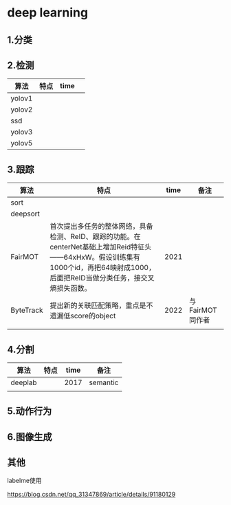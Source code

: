 # deep learning

## 1.分类

## 2.检测

| 算法     | 特点  | time |     |
| ------ | --- | ---- | --- |
| yolov1 |     |      |     |
| yolov2 |     |      |     |
| ssd    |     |      |     |
| yolov3 |     |      |     |
| yolov5 |     |      |     |

## 3.跟踪

| 算法        | 特点                                                                                                            | time | 备注          |
| --------- | ------------------------------------------------------------------------------------------------------------- | ---- | ----------- |
| sort      |                                                                                                               |      |             |
| deepsort  |                                                                                                               |      |             |
| FairMOT   | 首次提出多任务的整体网络，具备检测、ReID、跟踪的功能。在centerNet基础上增加Reid特征头——64xHxW。假设训练集有1000个id，再把64映射成1000，后面把ReID当做分类任务，接交叉熵损失函数。 | 2021 |             |
| ByteTrack | 提出新的关联匹配策略，重点是不遗漏低score的object                                                                                | 2022 | 与FairMOT同作者 |
|           |                                                                                                               |      |             |

## 4.分割

| 算法      | 特点  | time | 备注       |
| ------- | --- | ---- | -------- |
| deeplab |     | 2017 | semantic |
|         |     |      |          |



## 5.动作行为

## 6.图像生成

## 其他

labelme使用

https://blog.csdn.net/qq_31347869/article/details/91180129
